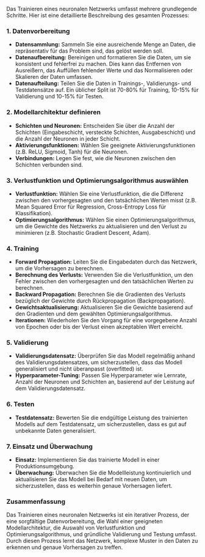 Das Trainieren eines neuronalen Netzwerks umfasst mehrere grundlegende Schritte. Hier ist eine detaillierte Beschreibung des gesamten Prozesses:

### 1. **Datenvorbereitung**

- **Datensammlung:** Sammeln Sie eine ausreichende Menge an Daten, die repräsentativ für das Problem sind, das gelöst werden soll.
- **Datenaufbereitung:** Bereinigen und formatieren Sie die Daten, um sie konsistent und fehlerfrei zu machen. Dies kann das Entfernen von Ausreißern, das Auffüllen fehlender Werte und das Normalisieren oder Skalieren der Daten umfassen.
- **Datenaufteilung:** Teilen Sie die Daten in Trainings-, Validierungs- und Testdatensätze auf. Ein üblicher Split ist 70-80% für Training, 10-15% für Validierung und 10-15% für Testen.

### 2. **Modellarchitektur definieren**

- **Schichten und Neuronen:** Entscheiden Sie über die Anzahl der Schichten (Eingabeschicht, versteckte Schichten, Ausgabeschicht) und die Anzahl der Neuronen in jeder Schicht.
- **Aktivierungsfunktionen:** Wählen Sie geeignete Aktivierungsfunktionen (z.B. ReLU, Sigmoid, Tanh) für die Neuronen.
- **Verbindungen:** Legen Sie fest, wie die Neuronen zwischen den Schichten verbunden sind.

### 3. **Verlustfunktion und Optimierungsalgorithmus auswählen**

- **Verlustfunktion:** Wählen Sie eine Verlustfunktion, die die Differenz zwischen den vorhergesagten und den tatsächlichen Werten misst (z.B. Mean Squared Error für Regression, Cross-Entropy Loss für Klassifikation).
- **Optimierungsalgorithmus:** Wählen Sie einen Optimierungsalgorithmus, um die Gewichte des Netzwerks zu aktualisieren und den Verlust zu minimieren (z.B. Stochastic Gradient Descent, Adam).

### 4. **Training**

- **Forward Propagation:** Leiten Sie die Eingabedaten durch das Netzwerk, um die Vorhersagen zu berechnen.
- **Berechnung des Verlusts:** Verwenden Sie die Verlustfunktion, um den Fehler zwischen den vorhergesagten und den tatsächlichen Werten zu berechnen.
- **Backward Propagation:** Berechnen Sie die Gradienten des Verlusts bezüglich der Gewichte durch Rückpropagation (Backpropagation).
- **Gewichtsaktualisierung:** Aktualisieren Sie die Gewichte basierend auf den Gradienten und dem gewählten Optimierungsalgorithmus.
- **Iterationen:** Wiederholen Sie den Vorgang für eine vorgegebene Anzahl von Epochen oder bis der Verlust einen akzeptablen Wert erreicht.

### 5. **Validierung**

- **Validierungsdatensatz:** Überprüfen Sie das Modell regelmäßig anhand des Validierungsdatensatzes, um sicherzustellen, dass das Modell generalisiert und nicht überanpasst (overfitted) ist.
- **Hyperparameter-Tuning:** Passen Sie Hyperparameter wie Lernrate, Anzahl der Neuronen und Schichten an, basierend auf der Leistung auf dem Validierungsdatensatz.

### 6. **Testen**

- **Testdatensatz:** Bewerten Sie die endgültige Leistung des trainierten Modells auf dem Testdatensatz, um sicherzustellen, dass es gut auf unbekannte Daten generalisiert.

### 7. **Einsatz und Überwachung**

- **Einsatz:** Implementieren Sie das trainierte Modell in einer Produktionsumgebung.
- **Überwachung:** Überwachen Sie die Modellleistung kontinuierlich und aktualisieren Sie das Modell bei Bedarf mit neuen Daten, um sicherzustellen, dass es weiterhin genaue Vorhersagen liefert.

### Zusammenfassung

Das Trainieren eines neuronalen Netzwerks ist ein iterativer Prozess, der eine sorgfältige Datenvorbereitung, die Wahl einer geeigneten Modellarchitektur, die Auswahl von Verlustfunktion und Optimierungsalgorithmus, und gründliche Validierung und Testung umfasst. Durch diesen Prozess lernt das Netzwerk, komplexe Muster in den Daten zu erkennen und genaue Vorhersagen zu treffen.
